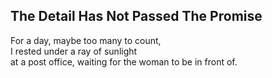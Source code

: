 The Detail Has Not Passed The Promise
-------------------------------------
For a day, maybe too many to count,  
I rested under a ray of sunlight  
at a post office, waiting for the woman to be in front of.  
